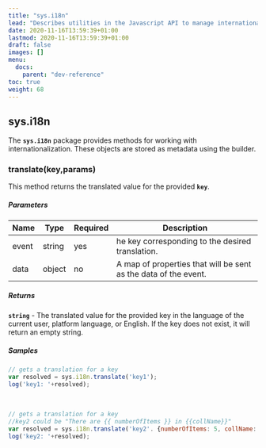 ```yaml
---
title: "sys.i18n"
lead: "Describes utilities in the Javascript API to manage internationalization."
date: 2020-11-16T13:59:39+01:00
lastmod: 2020-11-16T13:59:39+01:00
draft: false
images: []
menu:
  docs:
    parent: "dev-reference"
toc: true
weight: 68
---
```


## **sys.i18n**

The **`sys.i18n`** package provides methods for working with internationalization. These objects are stored as metadata using the builder.

###  translate(key,params)

This method returns the translated value for the provided **`key`**.

##### Parameters

Name|Type|Required|Description
---|---|---|---
event|string|yes|he key corresponding to the desired translation.
data|object|no|A map of properties that will be sent as the data of the event.

##### Returns

**`string`** - The translated value for the provided key in the language of the current user, platform language, or English. If the key does not exist, it will return an empty string.

##### Samples

``` javascript
// gets a translation for a key
var resolved = sys.i18n.translate('key1');
log('key1: '+resolved);
```
<br>

``` javascript
// gets a translation for a key
//key2 could be "There are {{ numberOfItems }} in {{collName}}"
var resolved = sys.i18n.translate('key2'. {numberOfItems: 5, collName:'entities'});
log('key2: '+resolved);
```
<br>

